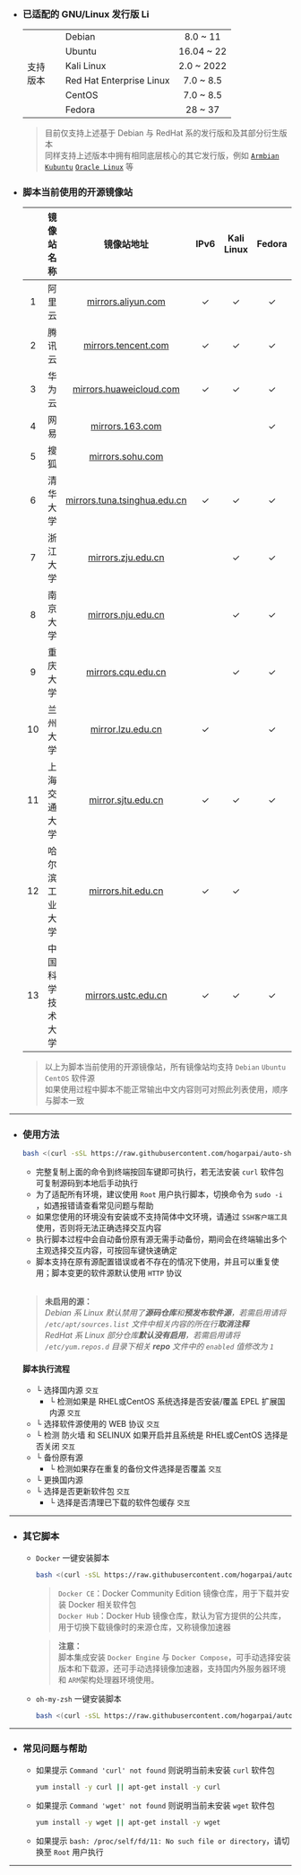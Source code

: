 - ### 已适配的 GNU/Linux 发行版 <img src="./docs/img/icon/linux.svg" width="16" height="16" alt="Linux Logo"/>

  <table>
  <tr>
      <td rowspan="7"> 支持<br/>版本<br/>
  </tr>
  <tr>
      <td><a href="https://www.debian.org"><img src="./docs/img/icon/debian.svg" width="16" height="16"/></a>&nbsp;Debian</td>
      <td align="center">8.0 ~ 11</td>
  </tr>
  <tr>
      <td><a href="https://cn.ubuntu.com"><img src="./docs/img/icon/ubuntu.svg" width="16" height="16"/></a>&nbsp;Ubuntu</td>
      <td align="center">16.04 ~ 22</td>
  </tr>
  <tr>
      <td><a href="https://www.kali.org"><img src="./docs/img/icon/kali.svg" width="16" height="16"/></a>&nbsp;Kali Linux</td>
      <td align="center">2.0 ~ 2022</td>
  </tr>
  <tr>
      <td><a href="https://access.redhat.com/products/red-hat-enterprise-linux"><img src="./docs/img/icon/redhat.svg" width="16" height="16"/></a>&nbsp;Red Hat Enterprise Linux</td>
      <td align="center">7.0 ~ 8.5</td>
  </tr>
  <tr>
      <td><a href="https://www.centos.org"><img src="./docs/img/icon/centos.svg" width="16" height="16"/></a>&nbsp;CentOS</td>
      <td align="center">7.0 ~ 8.5</td>
  </tr>
  <tr>
      <td><a href="https://getfedora.org/zh_Hans_CN"><img src="./docs/img/icon/fedora.ico" width="16" height="16"/></a>&nbsp;Fedora</td>
      <td align="center">28 ~ 37</td>
  </tr>
  </table>

  > 目前仅支持上述基于 Debian 与 RedHat 系的发行版和及其部分衍生版本 \
  > 同样支持上述版本中拥有相同底层核心的其它发行版，例如 [`Armbian`](https://www.armbian.com) [`Kubuntu`](https://kubuntu.org) [`Oracle Linux`](https://www.oracle.com/cn/linux) 等

- ### 脚本当前使用的开源镜像站

  | | 镜像站名称 | 镜像站地址 | IPv6 | Kali Linux | Fedora | EPEL |
  | :------: | :------: | :------: | :------: | :------: | :------: | :------: |
  | 1 | 阿里云 | [mirrors.aliyun.com](https://developer.aliyun.com/special/mirrors/notice) | ✓ | ✓ | ✓ | ✓ |
  | 2 | 腾讯云 | [mirrors.tencent.com](https://mirrors.tencent.com) | ✓ | ✓ | ✓ | ✓ |
  | 3 | 华为云 | [mirrors.huaweicloud.com](https://mirrors.huaweicloud.com) | ✓ | ✓ | ✓ | ✓ |
  | 4 | 网易 | [mirrors.163.com](https://mirrors.163.com) |  |  | ✓ |  |
  | 5 | 搜狐 | [mirrors.sohu.com](https://mirrors.sohu.com) |  |  |  |  |
  | 6 | 清华大学 | [mirrors.tuna.tsinghua.edu.cn](https://mirrors.tuna.tsinghua.edu.cn) | ✓ | ✓ | ✓ | ✓ |
  | 7 | 浙江大学 | [mirrors.zju.edu.cn](https://mirrors.zju.edu.cn) |  | ✓ | ✓ | ✓ |
  | 8 | 南京大学 | [mirrors.nju.edu.cn](https://mirrors.nju.edu.cn) |  | ✓ | ✓ | ✓ |
  | 9 | 重庆大学 | [mirrors.cqu.edu.cn](https://mirrors.cqu.edu.cn) |  | ✓ | ✓ | ✓ |
  | 10 | 兰州大学 | [mirror.lzu.edu.cn](https://mirror.lzu.edu.cn) | ✓ |  | ✓ | ✓ |
  | 11 | 上海交通大学 | [mirror.sjtu.edu.cn](https://mirror.sjtu.edu.cn) | ✓ | ✓ | ✓ | ✓ |
  | 12 | 哈尔滨工业大学 | [mirrors.hit.edu.cn](https://mirrors.hit.edu.cn) | ✓ | ✓ |  | ✓ |
  | 13 | 中国科学技术大学 | [mirrors.ustc.edu.cn](https://mirrors.ustc.edu.cn) | ✓ | ✓ | ✓ | ✓ |

  > 以上为脚本当前使用的开源镜像站，所有镜像站均支持 `Debian` `Ubuntu` `CentOS` 软件源\
  > 如果使用过程中脚本不能正常输出中文内容则可对照此列表使用，顺序与脚本一致



***

- ### 使用方法

  ```bash
  bash <(curl -sSL https://raw.githubusercontent.com/hogarpai/auto-sh/main/ChangeMirrors.sh)
  ```

  - 完整复制上面的命令到终端按回车键即可执行，若无法安装 `curl` 软件包可复制源码到本地后手动执行
  - 为了适配所有环境，建议使用 `Root` 用户执行脚本，切换命令为 `sudo -i` ，如遇报错请查看常见问题与帮助
  - 如果您使用的环境没有安装或不支持简体中文环境，请通过 `SSH客户端工具` 使用，否则将无法正确选择交互内容
  - 执行脚本过程中会自动备份原有源无需手动备份，期间会在终端输出多个主观选择交互内容，可按回车键快速确定
  - 脚本支持在原有源配置错误或者不存在的情况下使用，并且可以重复使用；脚本变更的软件源默认使用 `HTTP` 协议

  </br>

  > __未启用的源：__\
  > _Debian 系 Linux 默认禁用了**源码仓库**和**预发布软件源**，若需启用请将 `/etc/apt/sources.list` 文件中相关内容的所在行**取消注释**_\
  > _RedHat 系 Linux 部分仓库**默认没有启用**，若需启用请将 `/etc/yum.repos.d` 目录下相关 **repo** 文件中的 `enabled` 值修改为 `1`_

  #### 脚本执行流程

  - └ 选择国内源 `交互`
    - └ 检测如果是 RHEL或CentOS 系统选择是否安装/覆盖 EPEL 扩展国内源 `交互`
  - └ 选择软件源使用的 WEB 协议 `交互`
  - └ 检测 防火墙 和 SELINUX 如果开启并且系统是 RHEL或CentOS 选择是否关闭 `交互`
  - └ 备份原有源
    - └ 检测如果存在重复的备份文件选择是否覆盖 `交互`
  - └ 更换国内源
  - └ 选择是否更新软件包 `交互`
    - └ 选择是否清理已下载的软件包缓存 `交互`

***

- ### 其它脚本

  - `Docker` 一键安装脚本

    ```bash
    bash <(curl -sSL https://raw.githubusercontent.com/hogarpai/auto-sh/main/DockerInstallation.sh)
    ```

    > `Docker CE`：Docker Community Edition 镜像仓库，用于下载并安装 Docker 相关软件包\
    > `Docker Hub`：Docker Hub 镜像仓库，默认为官方提供的公共库，用于切换下载镜像时的来源仓库，又称镜像加速器

    > __注意：__\
    > 脚本集成安装 `Docker Engine` 与 `Docker Compose`，可手动选择安装版本和下载源，还可手动选择镜像加速器，支持国内外服务器环境和 `ARM`架构处理器环境使用。

  - `oh-my-zsh` 一键安装脚本

    ```bash
    bash <(curl -sSL https://raw.githubusercontent.com/hogarpai/auto-sh/main/oh-my-zsh-install.sh)
    ```


***

- ### 常见问题与帮助

  - 如果提示 `Command 'curl' not found` 则说明当前未安装 `curl` 软件包

    ```bash
    yum install -y curl || apt-get install -y curl
    ```

  - 如果提示 `Command 'wget' not found` 则说明当前未安装 `wget` 软件包

    ```bash
    yum install -y wget || apt-get install -y wget
    ```

  - 如果提示 `bash: /proc/self/fd/11: No such file or directory`，请切换至 `Root` 用户执行

***
